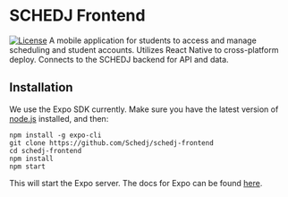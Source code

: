 # SCHEDJ Frontend
[![License](https://img.shields.io/badge/License-Apache%202.0-blue.svg)](https://opensource.org/licenses/Apache-2.0)
A mobile application for students to access and manage scheduling and student accounts. Utilizes React Native to cross-platform deploy. Connects to the SCHEDJ backend for API and data.

## Installation
We use the Expo SDK currently. Make sure you have the latest version of [node.js](https://nodejs.org/en/) installed, and then:
```
npm install -g expo-cli
git clone https://github.com/Schedj/schedj-frontend
cd schedj-frontend
npm install
npm start
```
This will start the Expo server. The docs for Expo can be found [here](https://docs.expo.io/versions/latest/).

